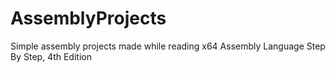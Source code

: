 # AssemblyProjects
Simple assembly projects made while reading x64 Assembly Language Step By Step, 4th Edition
